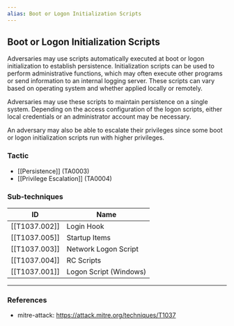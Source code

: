 ```yaml
---
alias: Boot or Logon Initialization Scripts
---
```


## Boot or Logon Initialization Scripts

Adversaries may use scripts automatically executed at boot or logon initialization to establish persistence. Initialization scripts can be used to perform administrative functions, which may often execute other programs or send information to an internal logging server. These scripts can vary based on operating system and whether applied locally or remotely.  

Adversaries may use these scripts to maintain persistence on a single system. Depending on the access configuration of the logon scripts, either local credentials or an administrator account may be necessary. 

An adversary may also be able to escalate their privileges since some boot or logon initialization scripts run with higher privileges.


### Tactic

- [[Persistence]] (TA0003)
- [[Privilege Escalation]] (TA0004)

### Sub-techniques

| ID | Name |
| --- | --- |
| [[T1037.002]] | Login Hook |
| [[T1037.005]] | Startup Items |
| [[T1037.003]] | Network Logon Script |
| [[T1037.004]] | RC Scripts |
| [[T1037.001]] | Logon Script (Windows) |


---
### References

- mitre-attack: https://attack.mitre.org/techniques/T1037
